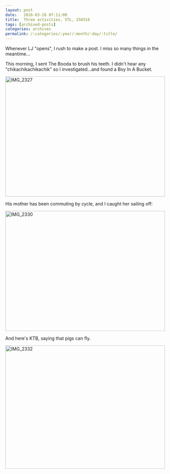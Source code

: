 ```yaml
---
layout: post
date:	2016-03-26 07:11:00
title:  Three activities, STL, 250316
tags: [archived-posts]
categories: archives
permalink: /:categories/:year/:month/:day/:title/
---
```

Whenever LJ "opens", I rush to make a post. I miss so many things in the meantime...

This morning, I sent The Booda to brush his teeth. I didn't hear any "chikachikachikachik" so I investigated...and found a Boy In A Bucket.

<a data-flickr-embed="true" href="https://www.flickr.com/photos/86494503@N00/26036788445/in/dateposted-public/" title="IMG_2327"><img src="https://farm2.staticflickr.com/1556/26036788445_bf8e214b4b.jpg" width="500" height="375" alt="IMG_2327"></a><script async="async" src="//embedr.flickr.com/assets/client-code.js" charset="utf-8"></script>

His mother has been commuting by cycle, and I caught her sailing off:

<a data-flickr-embed="true" href="https://www.flickr.com/photos/86494503@N00/25970406351/in/dateposted-public/" title="IMG_2330"><img src="https://farm2.staticflickr.com/1518/25970406351_eb10134bd1.jpg" width="500" height="375" alt="IMG_2330"></a><script async="async" src="//embedr.flickr.com/assets/client-code.js" charset="utf-8"></script>


And here's KTB, saying that pigs can fly.

<a data-flickr-embed="true" href="https://www.flickr.com/photos/86494503@N00/25432025824/in/dateposted-public/" title="IMG_2332"><img src="https://farm2.staticflickr.com/1607/25432025824_97062125ea.jpg" width="500" height="385" alt="IMG_2332"></a><script async="async" src="//embedr.flickr.com/assets/client-code.js" charset="utf-8"></script>
